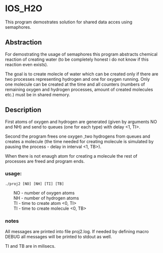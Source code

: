 # IOS_H2O

This program demostrates solution for shared data acces using semaphores.

## Abstraction

For demostrating the usage of semaphores this program abstracts chemical reaction of creating water (to be completely honest i do not know if this reaction even exists).

The goal is to create molecle of water which can be created only if there are two processes representing hydrogen and one for oxygen running. Only one molecule can be created at the time and all counters (numbers of remaining oxygen and hydrogen processes, amount of created molecules etc.) must be in shared memory.

## Description

First atoms of oxygen and hydrogen are generated (given by arguments NO and NH) and send to queues (one for each type) with delay <1, TI>.

Second the program frees one oxygen ,two hydrogens from queues and creates a molecule (the time needed for creating molecule is simulated by pausing the process - delay in interval <1, TB>).

When there is not enaugh atom for creating a molecule the rest of processes are freed and program ends. 

### usage:

```
./proj2 [NO] [NH] [TI] [TB]
```

&emsp;&emsp;NO - number of oxygen atoms<br>
&emsp;&emsp;NH - number of hydrogen atoms<br>
&emsp;&emsp;TI - time to create atom <0, TI><br>
&emsp;&emsp;TI - time to create molecule <0, TB><br> 

### notes

All messages are printed into file proj2.log. If needed by defining macro DEBUG all messages will be printed to stdout as well.

TI and TB are in milisecs.

